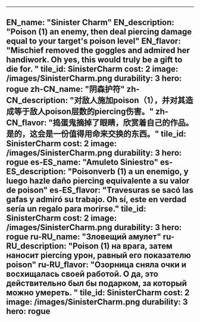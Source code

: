 ---

EN_name: "Sinister Charm"
EN_description: "Poison (1) an enemy, then deal piercing damage equal to your target's poison level"
EN_flavor: "Mischief removed the goggles and admired her handiwork. Oh yes, this would truly be a gift to die for. "
tile_id: SinisterCharm
cost: 2
image: /images/SinisterCharm.png
durability: 3
hero: rogue
zh-CN_name: "阴森护符"
zh-CN_description: "对敌人施加poison（1），并对其造成等于敌人poison层数的piercing伤害。"
zh-CN_flavor: "捣蛋鬼摘掉了眼睛，欣赏着自己的作品。是的，这会是一份值得用命来交换的东西。"
tile_id: SinisterCharm
cost: 2
image: /images/SinisterCharm.png
durability: 3
hero: rogue
es-ES_name: "Amuleto Siniestro"
es-ES_description: "Poisonverb (1) a un enemigo, y luego hazle daño piercing equivalente a su valor de poison"
es-ES_flavor: "Travesuras se sacó las gafas y admiró su trabajo. Oh sí, este en verdad sería un regalo para morirse."
tile_id: SinisterCharm
cost: 2
image: /images/SinisterCharm.png
durability: 3
hero: rogue
ru-RU_name: "Зловещий амулет"
ru-RU_description: "Poison (1) на врага, затем наносит piercing урон, равный его показателю poison"
ru-RU_flavor: "Озорница сняла очки и восхищалась своей работой. О да, это действительно был бы подарком, за который можно умереть. "
tile_id: SinisterCharm
cost: 2
image: /images/SinisterCharm.png
durability: 3
hero: rogue
---